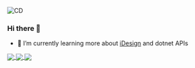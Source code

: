 ![CD](https://github.com/jojotrujillo/jojotrujillo/workflows/CD/badge.svg)

### Hi there 👋

- 🌱 I’m currently learning more about [iDesign](https://www.idesign.net/) and dotnet APIs

<a href="https://github.com/anuraghazra/github-readme-stats">
  <img align="center" src="https://github-readme-stats-flame-eight-58.vercel.app/api?username=jojotrujillo&show_icons=true&theme=transparent&rank_icon=github" />
</a>

<a href="https://github.com/anuraghazra/github-readme-stats">
  <img align="center" src="https://github-readme-stats-flame-eight-58.vercel.app/api/top-langs/?username=jojotrujillo&theme=transparent&layout=compact" />
</a>

<a href="https://github.com/anuraghazra/github-readme-stats">
  <img align="center" src="https://github-readme-stats-flame-eight-58.vercel.app/api/wakatime?username=jojotrujillo&theme=transparent&layout=compact" />
</a>

<!--
**jojotrujillo/jojotrujillo** is a ✨ _special_ ✨ repository because its `README.md` (this file) appears on your GitHub profile.

Here are some ideas to get you started:

- 🔭 I’m currently working on ...
- 👯 I’m looking to collaborate on ...
- 🤔 I’m looking for help with ...
- 💬 Ask me about ...
- 📫 How to reach me: ...
- 😄 Pronouns: ...
- ⚡ Fun fact: ...
-->

